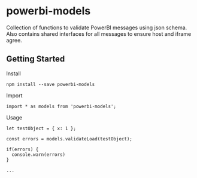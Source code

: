 # powerbi-models

Collection of functions to validate PowerBI messages using json schema.  Also contains shared interfaces for all messages to ensure host and iframe agree.

## Getting Started

Install
```
npm install --save powerbi-models
```

Import
```
import * as models from 'powerbi-models';
```

Usage
```
let testObject = { x: 1 };

const errors = models.validateLoad(testObject);

if(errors) {
  console.warn(errors) 
}

...

```
